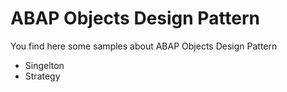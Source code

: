 # ABAP Objects Design Pattern
You find here some samples about ABAP Objects Design Pattern


* Singelton
* Strategy

